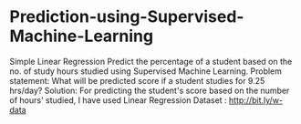 # Prediction-using-Supervised-Machine-Learning
 Simple Linear Regression
Predict the percentage of a student based on the no. of study hours studied using Supervised Machine Learning.
Problem statement: What will be predicted score if a student studies for 9.25 hrs/day? 
Solution: For predicting the student's score based on the number of hours' studied, I have used Linear Regression Dataset : http://bit.ly/w-data
